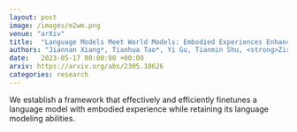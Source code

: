 ```yaml
---
layout: post
image: /images/e2wm.png
venue: "arXiv"
title:  "Language Models Meet World Models: Embodied Experiences Enhance Language Models"
authors: "Jiannan Xiang*, Tianhua Tao*, Yi Gu, Tianmin Shu, <strong>Zirui Wang</strong>, Zichao Yang, Zhiting Hu"
date:   2023-05-17 00:00:00 +00:00
arxiv: https://arxiv.org/abs/2305.10626
categories: research
---
```

We establish a framework that effectively and efficiently finetunes a language model with embodied experience while retaining its language modeling abilities.